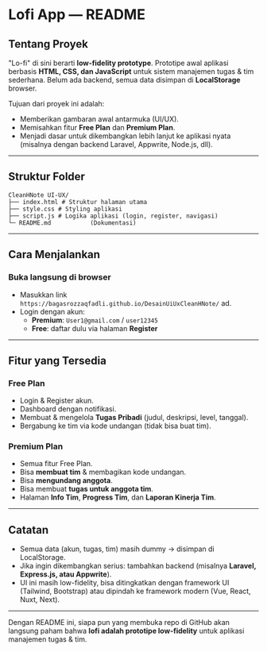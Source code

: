 # Lofi App — README

## Tentang Proyek
"Lo-fi" di sini berarti **low-fidelity prototype**. Prototipe awal aplikasi berbasis **HTML, CSS, dan JavaScript** untuk sistem manajemen tugas & tim sederhana. Belum ada backend, semua data disimpan di **LocalStorage** browser.

Tujuan dari proyek ini adalah:
- Memberikan gambaran awal antarmuka (UI/UX).
- Memisahkan fitur **Free Plan** dan **Premium Plan**.
- Menjadi dasar untuk dikembangkan lebih lanjut ke aplikasi nyata (misalnya dengan backend Laravel, Appwrite, Node.js, dll).

---

## Struktur Folder
```
CleanHNote UI-UX/
├── index.html # Struktur halaman utama
├── style.css # Styling aplikasi
├── script.js # Logika aplikasi (login, register, navigasi)
└─ README.md           (Dokumentasi)
```

---

## Cara Menjalankan

### Buka langsung di browser
- Masukkan link `https://bagasrozzaqfadli.github.io/DesainUiUxCleanHNote/` ad.
- Login dengan akun:
  - **Premium**: `User1@gmail.com` / `user12345`
  - **Free**: daftar dulu via halaman **Register**

---

## Fitur yang Tersedia

### Free Plan
- Login & Register akun.
- Dashboard dengan notifikasi.
- Membuat & mengelola **Tugas Pribadi** (judul, deskripsi, level, tanggal).
- Bergabung ke tim via kode undangan (tidak bisa buat tim).

### Premium Plan
- Semua fitur Free Plan.
- Bisa **membuat tim** & membagikan kode undangan.
- Bisa **mengundang anggota**.
- Bisa membuat **tugas untuk anggota tim**.
- Halaman **Info Tim**, **Progress Tim**, dan **Laporan Kinerja Tim**.

---

## Catatan
- Semua data (akun, tugas, tim) masih dummy → disimpan di LocalStorage.
- Jika ingin dikembangkan serius: tambahkan backend (misalnya **Laravel, Express.js, atau Appwrite**).
- UI ini masih low-fidelity, bisa ditingkatkan dengan framework UI (Tailwind, Bootstrap) atau dipindah ke framework modern (Vue, React, Nuxt, Next).

---

Dengan README ini, siapa pun yang membuka repo di GitHub akan langsung paham bahwa **lofi adalah prototipe low-fidelity** untuk aplikasi manajemen tugas & tim.
